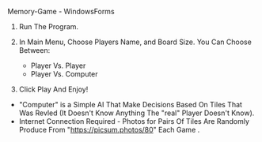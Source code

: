 Memory-Game - WindowsForms

1. Run The Program.
2. In Main Menu, Choose Players Name, and Board Size. You Can Choose Between:
      * Player Vs. Player 
      * Player Vs. Computer 
      
3. Click Play And Enjoy!

* "Computer" is a Simple AI That Make Decisions Based On Tiles That Was Revled (It Doesn't Know Anything The "real" Player Doesn't Know).
* Internet Connection Required - Photos for Pairs Of Tiles Are Randomly Produce From "https://picsum.photos/80" Each Game .
